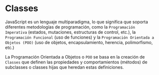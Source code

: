 # Classes  

JavaScript es un lenguaje multiparadigma, lo que significa que soporta diferentes metodologías de programación, como la `Programación Imperativa` (estados, mutaciones, estructuras de control, etc.), la `Programación Funcional` (uso de funciones) y la `Programación Orientada a Objetos (POO)` (uso de objetos, encapsulamiento, herencia, polimorfismo, etc.)  

La Programación Orientada a Objetos o `POO` se basa en la creación de `Classes` que definen las propiedades y comportamientos (métodos) de subclasses o classes hijas que heredan estas definiciones.  

